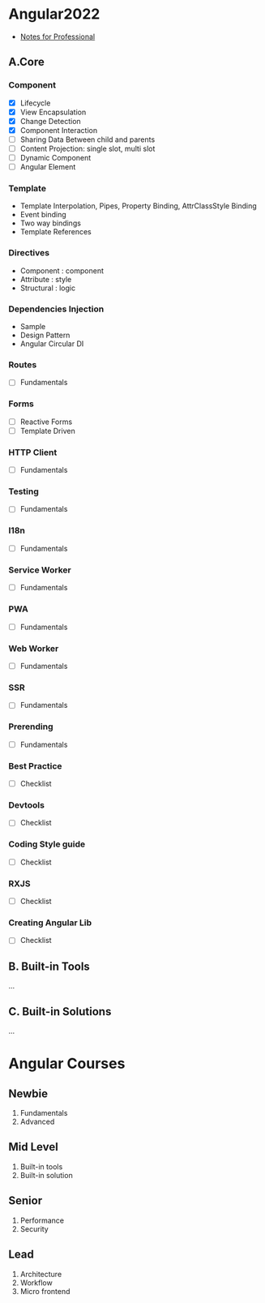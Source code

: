 # Angular2022

- [Notes for Professional](https://gist.github.com/misostack/34c91c01eb462ec0bcfa8ecd468de048)

## A.Core

### Component

- [x] Lifecycle
- [x] View Encapsulation
- [x] Change Detection
- [x] Component Interaction
- [ ] Sharing Data Between child and parents
- [ ] Content Projection: single slot, multi slot
- [ ] Dynamic Component
- [ ] Angular Element

### Template

- Template Interpolation, Pipes, Property Binding, AttrClassStyle Binding
- Event binding
- Two way bindings
- Template References

### Directives

- Component : component
- Attribute : style
- Structural : logic

### Dependencies Injection

- Sample
- Design Pattern
- Angular Circular DI

### Routes

- [ ] Fundamentals

### Forms

- [ ] Reactive Forms
- [ ] Template Driven

### HTTP Client

- [ ] Fundamentals

### Testing

- [ ] Fundamentals

### I18n

- [ ] Fundamentals

### Service Worker

- [ ] Fundamentals

### PWA

- [ ] Fundamentals

### Web Worker

- [ ] Fundamentals

### SSR

- [ ] Fundamentals

### Prerending

- [ ] Fundamentals

### Best Practice

- [ ] Checklist

### Devtools

- [ ] Checklist

### Coding Style guide

- [ ] Checklist

### RXJS

- [ ] Checklist

### Creating Angular Lib

- [ ] Checklist

## B. Built-in Tools

...

## C. Built-in Solutions

...

# Angular Courses

## Newbie

1. Fundamentals
2. Advanced

## Mid Level

1. Built-in tools
2. Built-in solution

## Senior

1. Performance
2. Security

## Lead

1. Architecture
2. Workflow
3. Micro frontend
